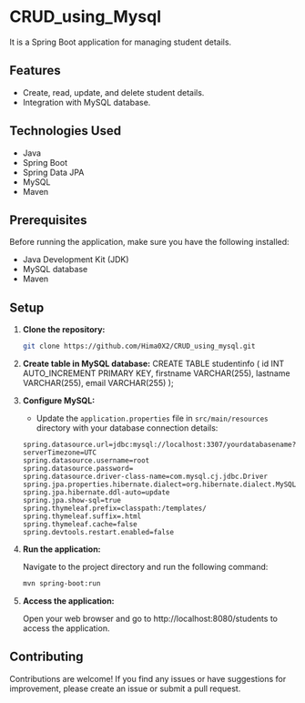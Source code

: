 # CRUD_using_Mysql

It is a Spring Boot application for managing student details.

## Features

- Create, read, update, and delete student details.
- Integration with MySQL database.

## Technologies Used

- Java
- Spring Boot
- Spring Data JPA
- MySQL
- Maven

## Prerequisites

Before running the application, make sure you have the following installed:

- Java Development Kit (JDK)
- MySQL database
- Maven

## Setup

1. **Clone the repository:**

    ```bash
    git clone https://github.com/Hima0X2/CRUD_using_mysql.git
    ```
    
2. **Create table in MySQL database:**
   CREATE TABLE studentinfo (
    id INT AUTO_INCREMENT PRIMARY KEY,
    firstname VARCHAR(255),
    lastname VARCHAR(255),
    email VARCHAR(255)
);

3. **Configure MySQL:**
    - Update the `application.properties` file in `src/main/resources` directory with your database connection details:

    ```properties
    spring.datasource.url=jdbc:mysql://localhost:3307/yourdatabasename?serverTimezone=UTC
    spring.datasource.username=root
    spring.datasource.password=
    spring.datasource.driver-class-name=com.mysql.cj.jdbc.Driver
    spring.jpa.properties.hibernate.dialect=org.hibernate.dialect.MySQL8Dialect
    spring.jpa.hibernate.ddl-auto=update
    spring.jpa.show-sql=true
    spring.thymeleaf.prefix=classpath:/templates/
    spring.thymeleaf.suffix=.html
    spring.thymeleaf.cache=false
    spring.devtools.restart.enabled=false
    ```
    
4. **Run the application:**

   Navigate to the project directory and run the following command:

    ```bash
    mvn spring-boot:run
    ```

5. **Access the application:**

   Open your web browser and go to http://localhost:8080/students to access the application.

## Contributing

Contributions are welcome! If you find any issues or have suggestions for improvement, please create an issue or submit a pull request.
